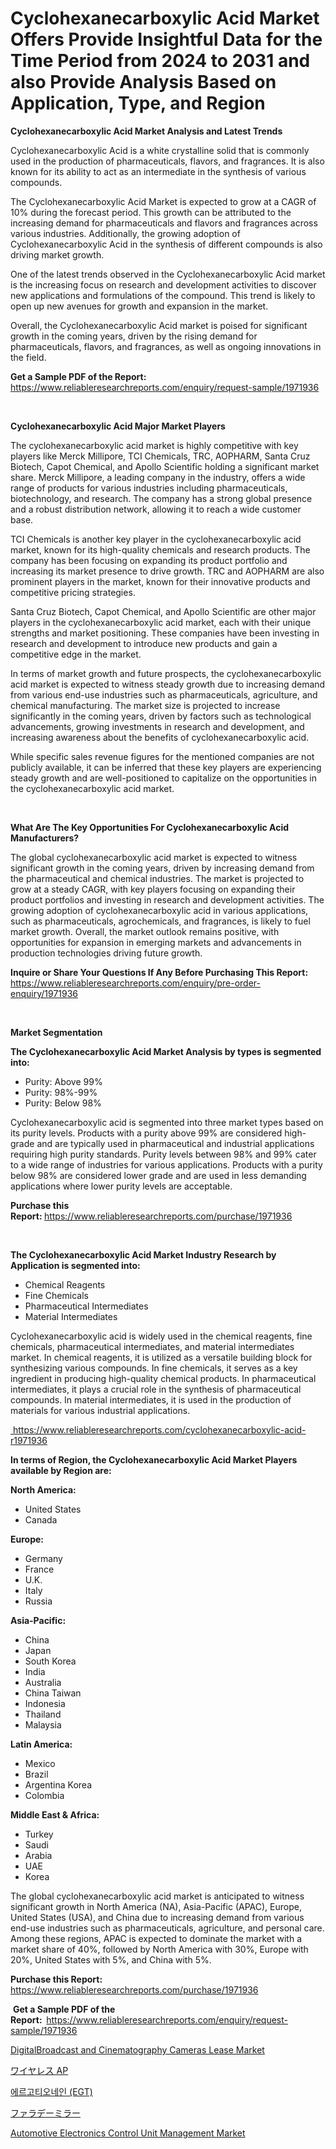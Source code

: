 <p><h1>Cyclohexanecarboxylic Acid Market Offers Provide Insightful Data for the Time Period from 2024 to 2031 and also Provide Analysis Based on Application, Type, and Region</h1></p><p><strong>Cyclohexanecarboxylic Acid Market Analysis and Latest Trends</strong></p>
<p><p>Cyclohexanecarboxylic Acid is a white crystalline solid that is commonly used in the production of pharmaceuticals, flavors, and fragrances. It is also known for its ability to act as an intermediate in the synthesis of various compounds.</p><p>The Cyclohexanecarboxylic Acid Market is expected to grow at a CAGR of 10% during the forecast period. This growth can be attributed to the increasing demand for pharmaceuticals and flavors and fragrances across various industries. Additionally, the growing adoption of Cyclohexanecarboxylic Acid in the synthesis of different compounds is also driving market growth.</p><p>One of the latest trends observed in the Cyclohexanecarboxylic Acid market is the increasing focus on research and development activities to discover new applications and formulations of the compound. This trend is likely to open up new avenues for growth and expansion in the market.</p><p>Overall, the Cyclohexanecarboxylic Acid market is poised for significant growth in the coming years, driven by the rising demand for pharmaceuticals, flavors, and fragrances, as well as ongoing innovations in the field.</p></p>
<p><strong>Get a Sample PDF of the Report:&nbsp;</strong> <a href="https://www.reliableresearchreports.com/enquiry/request-sample/1971936">https://www.reliableresearchreports.com/enquiry/request-sample/1971936</a></p>
<p>&nbsp;</p>
<p><strong>Cyclohexanecarboxylic Acid Major Market Players</strong></p>
<p><p>The cyclohexanecarboxylic acid market is highly competitive with key players like Merck Millipore, TCI Chemicals, TRC, AOPHARM, Santa Cruz Biotech, Capot Chemical, and Apollo Scientific holding a significant market share. Merck Millipore, a leading company in the industry, offers a wide range of products for various industries including pharmaceuticals, biotechnology, and research. The company has a strong global presence and a robust distribution network, allowing it to reach a wide customer base.</p><p>TCI Chemicals is another key player in the cyclohexanecarboxylic acid market, known for its high-quality chemicals and research products. The company has been focusing on expanding its product portfolio and increasing its market presence to drive growth. TRC and AOPHARM are also prominent players in the market, known for their innovative products and competitive pricing strategies.</p><p>Santa Cruz Biotech, Capot Chemical, and Apollo Scientific are other major players in the cyclohexanecarboxylic acid market, each with their unique strengths and market positioning. These companies have been investing in research and development to introduce new products and gain a competitive edge in the market.</p><p>In terms of market growth and future prospects, the cyclohexanecarboxylic acid market is expected to witness steady growth due to increasing demand from various end-use industries such as pharmaceuticals, agriculture, and chemical manufacturing. The market size is projected to increase significantly in the coming years, driven by factors such as technological advancements, growing investments in research and development, and increasing awareness about the benefits of cyclohexanecarboxylic acid.</p><p>While specific sales revenue figures for the mentioned companies are not publicly available, it can be inferred that these key players are experiencing steady growth and are well-positioned to capitalize on the opportunities in the cyclohexanecarboxylic acid market.</p></p>
<p>&nbsp;</p>
<p><strong>What Are The Key Opportunities For Cyclohexanecarboxylic Acid Manufacturers?</strong></p>
<p><p>The global cyclohexanecarboxylic acid market is expected to witness significant growth in the coming years, driven by increasing demand from the pharmaceutical and chemical industries. The market is projected to grow at a steady CAGR, with key players focusing on expanding their product portfolios and investing in research and development activities. The growing adoption of cyclohexanecarboxylic acid in various applications, such as pharmaceuticals, agrochemicals, and fragrances, is likely to fuel market growth. Overall, the market outlook remains positive, with opportunities for expansion in emerging markets and advancements in production technologies driving future growth.</p></p>
<p><strong>Inquire or Share Your Questions If Any Before Purchasing This Report:</strong> <a href="https://www.reliableresearchreports.com/enquiry/pre-order-enquiry/1971936">https://www.reliableresearchreports.com/enquiry/pre-order-enquiry/1971936</a></p>
<p>&nbsp;</p>
<p><strong>Market Segmentation</strong></p>
<p><strong>The Cyclohexanecarboxylic Acid Market Analysis by types is segmented into:</strong></p>
<p><ul><li>Purity: Above 99%</li><li>Purity: 98%-99%</li><li>Purity: Below 98%</li></ul></p>
<p><p>Cyclohexanecarboxylic acid is segmented into three market types based on its purity levels. Products with a purity above 99% are considered high-grade and are typically used in pharmaceutical and industrial applications requiring high purity standards. Purity levels between 98% and 99% cater to a wide range of industries for various applications. Products with a purity below 98% are considered lower grade and are used in less demanding applications where lower purity levels are acceptable.</p></p>
<p><strong>Purchase this Report:&nbsp;</strong><a href="https://www.reliableresearchreports.com/purchase/1971936">https://www.reliableresearchreports.com/purchase/1971936</a></p>
<p>&nbsp;</p>
<p><strong>The Cyclohexanecarboxylic Acid Market Industry Research by Application is segmented into:</strong></p>
<p><ul><li>Chemical Reagents</li><li>Fine Chemicals</li><li>Pharmaceutical Intermediates</li><li>Material Intermediates</li></ul></p>
<p><p>Cyclohexanecarboxylic acid is widely used in the chemical reagents, fine chemicals, pharmaceutical intermediates, and material intermediates market. In chemical reagents, it is utilized as a versatile building block for synthesizing various compounds. In fine chemicals, it serves as a key ingredient in producing high-quality chemical products. In pharmaceutical intermediates, it plays a crucial role in the synthesis of pharmaceutical compounds. In material intermediates, it is used in the production of materials for various industrial applications.</p></p>
<p><a href="https://www.reliableresearchreports.com/cyclohexanecarboxylic-acid-r1971936">&nbsp;https://www.reliableresearchreports.com/cyclohexanecarboxylic-acid-r1971936</a></p>
<p><strong>In terms of Region, the Cyclohexanecarboxylic Acid Market Players available by Region are:</strong></p>
<p>
    <p> <strong> North America: </strong>
        <ul>
            <li>United States</li>
            <li>Canada</li>
        </ul>
        </p> 
    <p> <strong> Europe: </strong>
        <ul>
            <li>Germany</li>
            <li>France</li>
            <li>U.K.</li>
            <li>Italy</li>
            <li>Russia</li>
        </ul>
        </p> 
    <p> <strong> Asia-Pacific: </strong>
        <ul>
            <li>China</li>
            <li>Japan</li>
            <li>South Korea</li>
            <li>India</li>
            <li>Australia</li>
            <li>China Taiwan</li>
            <li>Indonesia</li>
            <li>Thailand</li>
            <li>Malaysia</li>
        </ul>
        </p> 
    <p> <strong> Latin America: </strong>
        <ul>
            <li>Mexico</li>
            <li>Brazil</li>
            <li>Argentina Korea</li>
            <li>Colombia</li>
        </ul>
        </p> 
    <p> <strong> Middle East & Africa: </strong>
        <ul>
            <li>Turkey</li>
            <li>Saudi</li>
            <li>Arabia</li>
            <li>UAE</li>
            <li>Korea</li>
        </ul>
    </p>
    </p>
<p><p>The global cyclohexanecarboxylic acid market is anticipated to witness significant growth in North America (NA), Asia-Pacific (APAC), Europe, United States (USA), and China due to increasing demand from various end-use industries such as pharmaceuticals, agriculture, and personal care. Among these regions, APAC is expected to dominate the market with a market share of 40%, followed by North America with 30%, Europe with 20%, United States with 5%, and China with 5%.</p></p>
<p><strong>Purchase this Report: </strong><a href="https://www.reliableresearchreports.com/purchase/1971936">https://www.reliableresearchreports.com/purchase/1971936</a></p>
<p>&nbsp;<strong>Get a Sample PDF of the Report:&nbsp;&nbsp;</strong><a href="https://www.reliableresearchreports.com/enquiry/request-sample/1971936">https://www.reliableresearchreports.com/enquiry/request-sample/1971936</a></p>
<p><strong></strong></p>
<p><p><a href="https://github.com/nicholepatriciadoylenwnrjr0/Market-Research-Report-List-3/blob/main/digitalbroadcast-and-cinematography-cameras-lease-market.md">DigitalBroadcast and Cinematography Cameras Lease Market</a></p><p><a href="https://medium.com/@eugenethompson65/2024%E5%B9%B4%E3%81%8B%E3%82%892031%E5%B9%B4%E3%81%BE%E3%81%A7%E3%81%AE%E6%9C%9F%E9%96%93%E3%81%AB%E4%BA%88%E6%B8%AC%E3%81%95%E3%82%8C%E3%82%8B%E7%84%A1%E7%B7%9Aap%E5%B8%82%E5%A0%B4%E3%81%AE%E5%88%86%E6%9E%90%E3%81%A8%E3%82%B5%E3%82%A4%E3%82%BA%E4%BA%88%E6%B8%AC-ed11831220a4">ワイヤレス AP</a></p><p><a href="https://medium.com/@angelitahessel2022/%EC%97%90%EB%A5%B4%EA%B3%A0%ED%8B%B0%EC%98%A4%EB%8B%88%EC%9D%B8-egt-%EC%8B%9C%EC%9E%A5-%EA%B7%9C%EB%AA%A8%EB%8A%94-%EA%B8%80%EB%A1%9C%EB%B2%8C-%EC%82%B0%EC%97%85%EC%97%90%EC%84%9C-%EC%B5%9C%EC%83%81%EC%9D%98-%EB%A7%88%EC%BC%80%ED%8C%85-%EC%B1%84%EB%84%90%EC%9D%84-%EB%B3%B4%EC%97%AC%EC%A4%8D%EB%8B%88%EB%8B%A4-63095f45f09d">에르고티오네인 (EGT)</a></p><p><a href="https://medium.com/@candiceveum_27405/%E3%83%95%E3%82%A1%E3%83%A9%E3%83%87%E3%83%BC%E3%83%9F%E3%83%A9%E3%83%BC%E3%83%9E%E3%83%BC%E3%82%B1%E3%83%83%E3%83%88%E3%83%AC%E3%83%9D%E3%83%BC%E3%83%88%E3%81%AF-%E3%81%93%E3%81%AE%E5%B8%82%E5%A0%B4%E3%81%AE%E6%9C%80%E6%96%B0%E3%81%AE%E3%83%88%E3%83%AC%E3%83%B3%E3%83%89%E3%82%84%E6%88%90%E9%95%B7%E6%A9%9F%E4%BC%9A%E3%82%92%E6%98%8E%E3%82%89%E3%81%8B%E3%81%AB%E3%81%97%E3%81%A6%E3%81%84%E3%81%BE%E3%81%99-7ca3a6618573">ファラデーミラー</a></p><p><a href="https://github.com/ayamgoreng5458/Market-Research-Report-List-1/blob/main/automotive-electronics-control-unit-management-market.md">Automotive Electronics Control Unit Management Market</a></p></p>